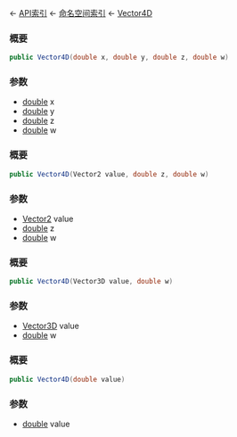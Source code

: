 ← [API索引](Api-Index) ← [命名空间索引](Namespace-Index) ← [Vector4D](VRageMath.Vector4D)

### 概要

```csharp
public Vector4D(double x, double y, double z, double w)
```

### 参数

* [double](https://docs.microsoft.com/en-us/dotnet/api/System.Double?view=netframework-4.6) x
* [double](https://docs.microsoft.com/en-us/dotnet/api/System.Double?view=netframework-4.6) y
* [double](https://docs.microsoft.com/en-us/dotnet/api/System.Double?view=netframework-4.6) z
* [double](https://docs.microsoft.com/en-us/dotnet/api/System.Double?view=netframework-4.6) w
### 概要

```csharp
public Vector4D(Vector2 value, double z, double w)
```

### 参数

* [Vector2](VRageMath.Vector2) value
* [double](https://docs.microsoft.com/en-us/dotnet/api/System.Double?view=netframework-4.6) z
* [double](https://docs.microsoft.com/en-us/dotnet/api/System.Double?view=netframework-4.6) w
### 概要

```csharp
public Vector4D(Vector3D value, double w)
```

### 参数

* [Vector3D](VRageMath.Vector3D) value
* [double](https://docs.microsoft.com/en-us/dotnet/api/System.Double?view=netframework-4.6) w
### 概要

```csharp
public Vector4D(double value)
```

### 参数

* [double](https://docs.microsoft.com/en-us/dotnet/api/System.Double?view=netframework-4.6) value
